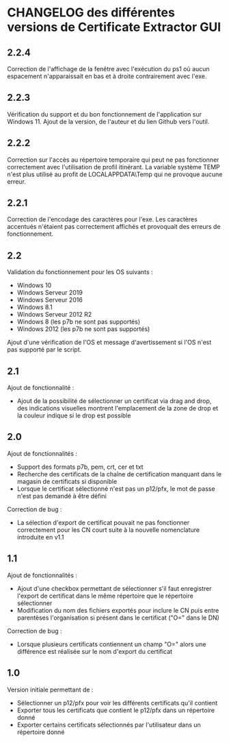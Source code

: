 # CHANGELOG des différentes versions de Certificate Extractor GUI

## 2.2.4
Correction de l'affichage de la fenêtre avec l'exécution du ps1 où aucun espacement n'apparaissait en bas et à droite contrairement avec l'exe.

## 2.2.3
Vérification du support et du bon fonctionnement de l'application sur Windows 11.
Ajout de la version, de l'auteur et du lien Github vers l'outil.

## 2.2.2
Correction sur l'accès au répertoire temporaire qui peut ne pas fonctionner correctement avec l'utilisation de profil itinérant.
La variable système TEMP n'est plus utilisé au profit de LOCALAPPDATA\Temp qui ne provoque aucune erreur.

## 2.2.1
Correction de l'encodage des caractères pour l'exe.
Les caractères accentués n'étaient pas correctement affichés et provoquait des erreurs de fonctionnement.

## 2.2
Validation du fonctionnement pour les OS suivants : 
* Windows 10
* Windows Serveur 2019
* Windows Serveur 2016
* Windows 8.1
* Windows Serveur 2012 R2
* Windows 8 (les p7b ne sont pas supportés)
* Windows 2012 (les p7b ne sont pas supportés)

Ajout d'une vérification de l'OS et message d'avertissement si l'OS n'est pas supporté par le script.

## 2.1
Ajout de fonctionnalité :
* Ajout de la possibilité de sélectionner un certificat via drag and drop, des indications visuelles montrent l'emplacement de la zone de drop et la couleur indique si le drop est possible

## 2.0
Ajout de fonctionnalités :
* Support des formats p7b, pem, crt, cer et txt
* Recherche des certificats de la chaîne de certification manquant dans le magasin de certificats si disponible
* Lorsque le certificat sélectionné n'est pas un p12/pfx, le mot de passe n'est pas demandé à être défini

Correction de bug :
* La sélection d'export de certificat pouvait ne pas fonctionner correctement pour les CN court suite à la nouvelle nomenclature introduite en v1.1

## 1.1
Ajout de fonctionnalités :
* Ajout d'une checkbox permettant de sélectionner s'il faut enregistrer l'export de certificat dans le même répertoire que le répertoire sélectionner
* Modification du nom des fichiers exportés pour inclure le CN puis entre parentèses l'organisation si présent dans le certificat ("O=" dans le DN)

Correction de bug :
* Lorsque plusieurs certificats contiennent un champ "O=" alors une différence est réalisée sur le nom d'export du certificat

## 1.0
Version initiale permettant de :
* Sélectionner un p12/pfx pour voir les différents certificats qu'il contient
* Exporter tous les certificats que contient le p12/pfx dans un répertoire donné
* Exporter certains certificats sélectionnés par l'utilisateur dans un répertoire donné